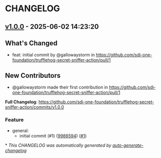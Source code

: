 # CHANGELOG

## [v1.0.0](https://github.com/sdi-one-foundation/trufflehog-secret-sniffer-action/releases/tag/v1.0.0) - 2025-06-02 14:23:20

## What's Changed
* feat: initial commit by @gallowaystorm in https://github.com/sdi-one-foundation/trufflehog-secret-sniffer-action/pull/1

## New Contributors
* @gallowaystorm made their first contribution in https://github.com/sdi-one-foundation/trufflehog-secret-sniffer-action/pull/1

**Full Changelog**: https://github.com/sdi-one-foundation/trufflehog-secret-sniffer-action/commits/v1.0.0

### Feature

- general:
  - initial commit (#1) ([9986594](https://github.com/sdi-one-foundation/trufflehog-secret-sniffer-action/commit/9986594c71e89f99ef0acbb010bde0f562ddce66)) ([#1](https://github.com/sdi-one-foundation/trufflehog-secret-sniffer-action/pull/1))

\* *This CHANGELOG was automatically generated by [auto-generate-changelog](https://github.com/BobAnkh/auto-generate-changelog)*
